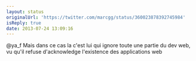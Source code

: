 ```yaml
---
layout: status
originalUrl: 'https://twitter.com/marcgg/status/360023878392745984'
isReply: true
date: 2013-07-24 13:09:16
---
```


@ya_f Mais dans ce cas la c'est lui qui ignore toute une partie du dev web, vu qu'il refuse d'acknowledge l'existence des applications web
